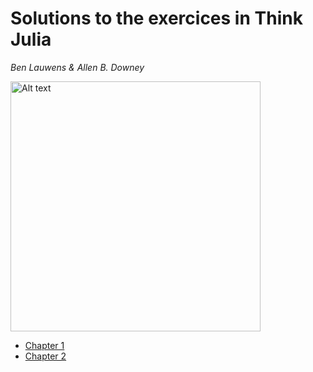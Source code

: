 # Solutions to the exercices in Think Julia
*Ben Lauwens & Allen B. Downey*

[<img src="https://learning.oreilly.com/library/cover/9781492045021/250w/" alt="Alt text" width="400"/>](https://benlauwens.github.io/ThinkJulia.jl/latest/book.html)

* [Chapter 1](https://github.com/j-user365/Think_Julia_solutions/blob/main/Solutions/Chapter1.jl)
* [Chapter 2](https://github.com/j-user365/Think_Julia_solutions/blob/main/Solutions/Chapter2.jl)

